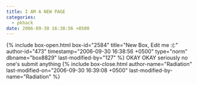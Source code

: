 ```yaml
---
title: I AM A NEW PAGE
categories:
  - pkhack
date: 2006-09-30 16:38:56 +0500
---
```

{% include box-open.html box-id="2584" title="New Box, Edit me :(:" author-id="473" timestamp="2006-09-30 16:38:56 +0500" type="norm" dbname="box8829" last-modified-by="127" %}
OKAY OKAY seriously no one's submit anything
{% include box-close.html author-name="Radiation" last-modified-on="2006-09-30 16:39:08 +0500" last-modified-by-name="Radiation" %}
